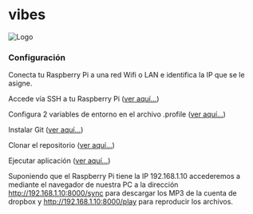 vibes
=====

![Logo](http://i.imgur.com/QlCJFb2.jpg)

### Configuración

Conecta tu Raspberry Pi a una red Wifi o LAN e identifica la IP que se le asigne.

Accede vía SSH a tu Raspberry Pi ([ver aquí...](https://github.com/moi-team/vibes/wiki/SSH-using-Linux-or-Mac-OS---Raspberry-Pi-Documentation))

Configura 2 variables de entorno en el archivo .profile ([ver aquí...](https://github.com/moi-team/vibes/wiki/Setup-environment-variables))

Instalar Git ([ver aquí...](https://github.com/moi-team/vibes/wiki/Install-Git))

Clonar el repositorio ([ver aquí...](https://github.com/moi-team/vibes/wiki/Clone-repository))

Ejecutar aplicación ([ver aquí...](https://github.com/moi-team/vibes/wiki/Run-application))

Suponiendo que el Raspberry Pi tiene la IP 192.168.1.10 accederemos a mediante el navegador de nuestra PC a la dirección http://192.168.1.10:8000/sync para descargar los MP3 de la cuenta de dropbox y http://192.168.1.10:8000/play para reproducir los archivos.
